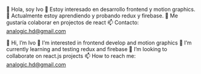 
👋 Hola, soy Ivo
👀 Estoy interesado en desarrollo frontend y motion graphics.
🌱 Actualmente estoy aprendiendo y probando redux y firebase.
💞️ Me gustaría colaborar en projectos de react
📫 Contacto: analogic.hd@gmail.com

👋 Hi, I’m Ivo
👀 I’m interested in frontend develop and motion graphics
🌱 I’m currently learning and testing redux and firebase
💞️ I’m looking to collaborate on react.js projects
📫 How to reach me: analogic.hd@gmail.com
